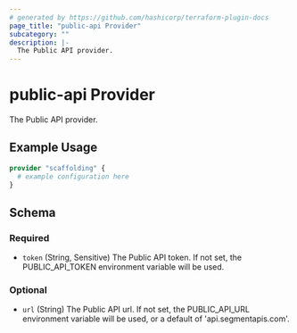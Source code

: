 ```yaml
---
# generated by https://github.com/hashicorp/terraform-plugin-docs
page_title: "public-api Provider"
subcategory: ""
description: |-
  The Public API provider.
---
```


# public-api Provider

The Public API provider.

## Example Usage

```terraform
provider "scaffolding" {
  # example configuration here
}
```

<!-- schema generated by tfplugindocs -->
## Schema

### Required

- `token` (String, Sensitive) The Public API token. If not set, the PUBLIC_API_TOKEN environment variable will be used.

### Optional

- `url` (String) The Public API url. If not set, the PUBLIC_API_URL environment variable will be used, or a default of 'api.segmentapis.com'.
